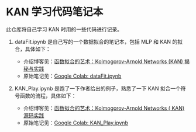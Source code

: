 # KAN 学习代码笔记本

此仓库将自己学习 KAN 时用的一些代码进行记录。

1. dataFit.ipynb 是自己写的一个数据拟合的笔记本，包括 MLP 和 KAN 的拟合，具体如下：
   * 介绍博客见：[函数拟合的艺术：Kolmogorov-Arnold Networks (KAN) 揭秘与实践](https://zhuanlan.zhihu.com/p/697838829)
   * 原始笔记见：[Google Colab: dataFit.ipynb](https://colab.research.google.com/drive/1YlfrIeCXG41tCGoLgMCFhvGRaq-1i_1J#scrollTo=wYpITuM1YOQ0)

3. KAN_Play.ipynb 是跑了一下作者给出的例子，熟悉了一下 KAN 拟合一个符号函数的流程，具体如下：
   * 介绍博客见：[函数拟合的艺术：Kolmogorov-Arnold Networks ( KAN) 源码实践](https://zhuanlan.zhihu.com/p/698511539)
   * 原始笔记见：[Google Colab: KAN_Play.ipynb](https://colab.research.google.com/drive/1k305EnKdlnq1uGvzbOLapyHUeohF4PAU)
   




